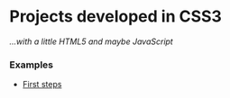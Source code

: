 # Projects developed in CSS3
*...with a little HTML5 and maybe JavaScript*

### Examples

- [First steps](https://github.com/ricardovolert/Study-Codes-in-CSS/first-steps)
